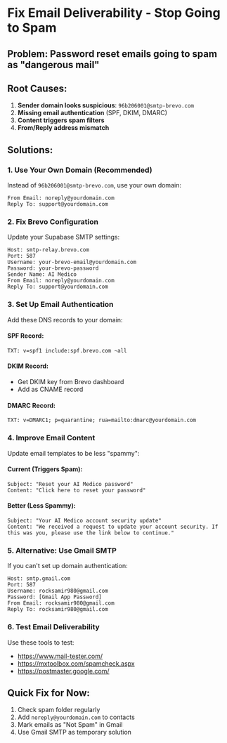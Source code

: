 # Fix Email Deliverability - Stop Going to Spam

## Problem: Password reset emails going to spam as "dangerous mail"

## Root Causes:
1. **Sender domain looks suspicious**: `96b206001@smtp-brevo.com`
2. **Missing email authentication** (SPF, DKIM, DMARC)
3. **Content triggers spam filters**
4. **From/Reply address mismatch**

## Solutions:

### 1. Use Your Own Domain (Recommended)
Instead of `96b206001@smtp-brevo.com`, use your own domain:

```
From Email: noreply@yourdomain.com
Reply To: support@yourdomain.com
```

### 2. Fix Brevo Configuration
Update your Supabase SMTP settings:

```
Host: smtp-relay.brevo.com
Port: 587
Username: your-brevo-email@yourdomain.com
Password: your-brevo-password
Sender Name: AI Medico
From Email: noreply@yourdomain.com
Reply To: support@yourdomain.com
```

### 3. Set Up Email Authentication
Add these DNS records to your domain:

#### SPF Record:
```
TXT: v=spf1 include:spf.brevo.com ~all
```

#### DKIM Record:
- Get DKIM key from Brevo dashboard
- Add as CNAME record

#### DMARC Record:
```
TXT: v=DMARC1; p=quarantine; rua=mailto:dmarc@yourdomain.com
```

### 4. Improve Email Content
Update email templates to be less "spammy":

#### Current (Triggers Spam):
```
Subject: "Reset your AI Medico password"
Content: "Click here to reset your password"
```

#### Better (Less Spammy):
```
Subject: "Your AI Medico account security update"
Content: "We received a request to update your account security. If this was you, please use the link below to continue."
```

### 5. Alternative: Use Gmail SMTP
If you can't set up domain authentication:

```
Host: smtp.gmail.com
Port: 587
Username: rocksamir980@gmail.com
Password: [Gmail App Password]
From Email: rocksamir980@gmail.com
Reply To: rocksamir980@gmail.com
```

### 6. Test Email Deliverability
Use these tools to test:
- https://www.mail-tester.com/
- https://mxtoolbox.com/spamcheck.aspx
- https://postmaster.google.com/

## Quick Fix for Now:
1. Check spam folder regularly
2. Add `noreply@yourdomain.com` to contacts
3. Mark emails as "Not Spam" in Gmail
4. Use Gmail SMTP as temporary solution
